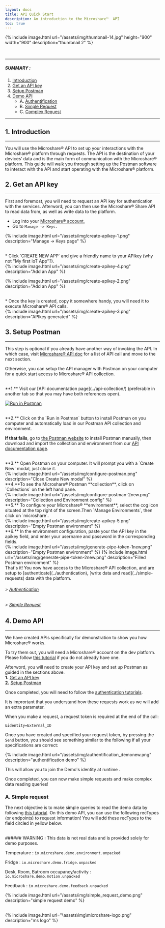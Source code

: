 ```yaml
---
layout: docs
title: API Quick Start
description: An introduction to the Microshare™  API 
toc: true
---
```





{% include image.html url="/assets/img/thumbnail-14.jpg" height="900" width="900" description="thumbnail 2" %}


<br>

---------------------------------------

##### SUMMARY : 

1. [Introduction](./#1-introduction)
2. [Get an API key](./#2-get-an-api-key)
3. [Setup Postman](./#3-setup-postman)
4. [Demo API](./#4-demo-api)
    - A. [Authentification](./#a-authentification)
    - B. [Simple Request](./#b-simple-request)
    - C. [Complex Request](./#c-complex-request)

---------------------------------------
## 1. Introduction
---------------------------------------

You will use the Microshare® API to set up your interactions with the Microshare® platform through requests. The API is the destination of your devices’ data and is the main form of communication with the Microshare® platform. This guide will walk you through setting up the Postman software to interact with the API and start operating with the Microshare® platform.

## 2. Get an API key
---------------------------------------

First and foremost, you will need to request an API key for authentication with the services. Afterword, you can then use the Microshare® Share API to read data from, as well as write data to the platform.

* Log into your [Microshare® account.](https://app.microshare.io)
* Go to `Manage -> Keys.`  

{% include image.html url="/assets/img/create-apikey-1.png" description="Manage -> Keys page" %}

<br>
* Click `CREATE NEW APP` and give a friendly name to your APIkey (why not "My first IoT App"?).

<br>
{% include image.html url="/assets/img/create-apikey-4.png" description="Add an App" %}

{% include image.html url="/assets/img/create-apikey-2.png" description="Add an App" %}

<br>
* Once the key is created, copy it somewhere handy, you will need it to execute Microshare® API calls.

<br>
{% include image.html url="/assets/img/create-apikey-3.png" description="APIkey generated" %}

## 3. Setup Postman
---------------------------------------

This step is optional if you already have another way of invoking the API. In which case, visit [Microshare® API doc](../api-collection) for a list of API call and move to the next section.

Otherwise, you can setup the API manager with Postman on your computer for a quick start access to Microshare® API collection.


<br>
**1.** Visit our [API documentation page](../api-collection/) (preferable in another tab so that you may have both references open).

[![Run in Postman](https://run.pstmn.io/button.svg)](https://app.getpostman.com/run-collection/800c4698e3342072364c)

<br>
**2.** Click on the `Run in Postman` button to install Postman on you computer and automatically load in our Postman API collection and environment.  

**If that fails**, go to [the Postman website](https://www.getpostman.com/) to install Postman manually, then download and import the collection and environment from our [API documentation page](../api-collection/).

<br>
**3.** Open Postman on your computer. It will prompt you with a `Create New` modal, just close it.

<br>
{% include image.html url="/assets/img/configure-postman.png" description="Close Create New modal" %}

<br>
**4.**To see the Microshare® Postman **collection**, click on `Collections` on the left hand pane.

<br>
{% include image.html url="/assets/img/configure-postman-2new.png" description="Collection and Environment config" %}

<br>
**5.** To configure your Microshare® **environment**, select the cog icon situated at the top right of the screen.Then `Manage Environments`, then click on `microshare`.

<br>
{% include image.html url="/assets/img/create-apikey-5.png" description="Empty Postman environment" %}

<br>
**6.** In the environment configuration, paste your the API key in the apikey field, and enter your username and password in the corresponding fields. 

<br>
{% include image.html url="/assets/img/generate-pipe-token-1new.png" description="Empty Postman environment" %}
{% include image.html url="/assets/img/generate-pipe-token-2new.png" description="Filled Postman environment" %}

<br>
That's it! You now have access to the Microshare® API collection, and are setup to [authenticate](../authentication), [write data and read](../simple-requests) data with the platform. 

###### > [Authentication](../authentication)
###### > [Simple Request](../simple-requests)

## 4. Demo API
---------------------------------------
We have created APIs specifically for demonstration to show you how Microshare® works.  

To try them out, you will need a Microshare® account on the dev platform. Please follow [this tutorial](../../../general-user/quick-start/create-an-account) if you do not already have one. 

Afterword,  you will need to create your API key and set up Postman as guided in the sections above.
<br>
**1.** [Get an API key](./#1-get-an-api-key)
<br>
**2.** [Setup Postman](./#2-setup-postman) 

Once completed, you will need to follow the [authentication tutorials](../authentication). 

It is imprortant that you understand how these requests work as we will add an extra parameter. 

When you make a request, a request token is required at the end of the call:

`&identity=External_ID`

Once you have created and specified your request token, by pressing the `Send` button, you should see something similar to the following if all your specifications are correct:

{% include image.html url="/assets/img/authentification_demonew.png" description="authentification demo" %}

This will allow you to join the Demo's identity at runtime .

Once completed, you can now make simple requests and make complex data reading queries! 


### A. Simple request

The next objective is to make simple queries to read the demo data by following [this tutorial](../simple-requests). On this demo API, you can use the following recTypes (or endpoints) to request information! You will add these recTypes to the field circled in yellow below.

<br>
###### WARNING : This data is not real data and is provided solely for demo purposes.

Temperature : `io.microshare.demo.environment.unpacked`

Fridge : `io.microshare.demo.fridge.unpacked`

Desk, Room, Batroom occupancy/activity : `io.microshare.demo.motion.unpacked`

Feedback : `io.microshare.demo.feedback.unpacked`

{% include image.html url="/assets/img/simple_request_demo.png" description="simple request demo" %}

<br>
{% include image.html url="\assets\img\microshare-logo.png"  description="ms logo" %}